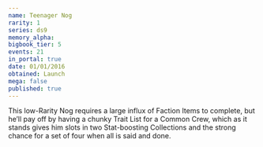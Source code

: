 ```yaml
---
name: Teenager Nog
rarity: 1
series: ds9
memory_alpha:
bigbook_tier: 5
events: 21
in_portal: true
date: 01/01/2016
obtained: Launch
mega: false
published: true
---
```


This low-Rarity Nog requires a large influx of Faction Items to complete, but he’ll pay off by having a chunky Trait List for a Common Crew, which as it stands gives him slots in two Stat-boosting Collections and the strong chance for a set of four when all is said and done.
